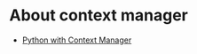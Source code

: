 # About context manager

* [Python with Context Manager](https://jeffknupp.com/blog/2016/03/07/python-with-context-managers/)